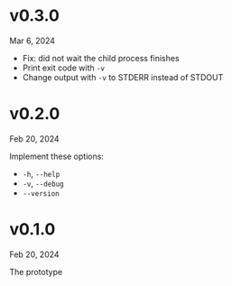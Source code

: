 v0.3.0
======
Mar 6, 2024

+ Fix: did not wait the child process finishes
+ Print exit code with `-v`
+ Change output with `-v` to STDERR instead of STDOUT

v0.2.0
=======
Feb 20, 2024

Implement these options:

+ `-h`, `--help`
+ `-v`,  `--debug`
+ `--version`

v0.1.0
=======
Feb 20, 2024

The prototype
